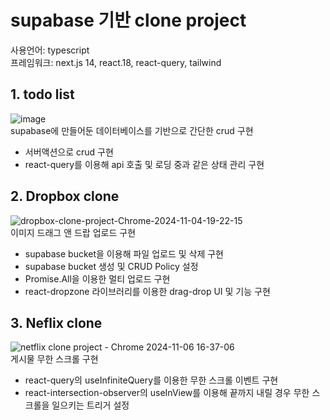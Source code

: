 # supabase 기반 clone project

사용언어: typescript  
프레임워크: next.js 14, react.18, react-query, tailwind

## 1. todo list

![image](https://github.com/user-attachments/assets/ba6925d0-a071-443b-8862-7de18b00a20c)  
supabase에 만들어둔 데이터베이스를 기반으로 간단한 crud 구현

- 서버액션으로 crud 구현
- react-query를 이용해 api 호출 및 로딩 중과 같은 상태 관리 구현

## 2. Dropbox clone

![dropbox-clone-project-Chrome-2024-11-04-19-22-15](https://github.com/user-attachments/assets/ad4d57b0-050f-425d-84a6-1b7ced3f1ad1)  
이미지 드래그 앤 드랍 업로드 구현

- supabase bucket을 이용해 파일 업로드 및 삭제 구현
- supabase bucket 생성 및 CRUD Policy 설정
- Promise.All을 이용한 멀티 업로드 구현
- react-dropzone 라이브러리를 이용한 drag-drop UI 및 기능 구현

## 3. Neflix clone

![netflix clone project - Chrome 2024-11-06 16-37-06](https://github.com/user-attachments/assets/0b4d8f61-f0aa-4950-a0b2-3ab6cfe6ce62)  
게시물 무한 스크롤 구현

- react-query의 useInfiniteQuery를 이용한 무한 스크롤 이벤트 구현
- react-intersection-observer의 useInView를 이용해 끝까지 내릴 경우 무한 스크롤을 일으키는 트리거 설정
